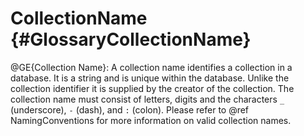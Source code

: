 CollectionName {#GlossaryCollectionName}
========================================

@GE{Collection Name}: A collection name identifies a collection in a
database. It is a string and is unique within the database. Unlike
the collection identifier it is supplied by the creator of the
collection. The collection name must consist of letters, digits and
the characters `_` (underscore), `-` (dash), and `:` (colon). 
Please refer to @ref NamingConventions for more information on valid 
collection names.
